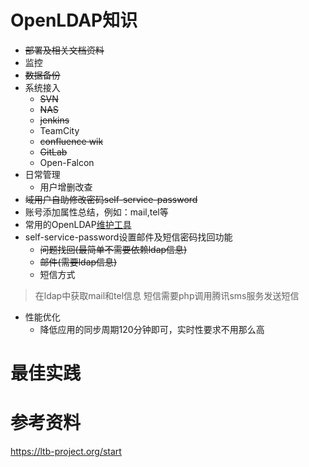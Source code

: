 # OpenLDAP知识
- ~~部署及相关文档资料~~
- 监控
- ~~数据备份~~
- 系统接入
    - ~~SVN~~ 
    - ~~NAS~~
    - ~~jenkins~~
    - TeamCity
    - ~~confluence wik~~
    - ~~GitLab~~
    - Open-Falcon
- 日常管理
    - 用户增删改查
- ~~域用户自助修改密码self-service-password~~
- 账号添加属性总结，例如：mail,tel等
- 常用的OpenLDAP[维护工具](https://github.com/ltb-project)
- self-service-password设置邮件及短信密码找回功能
    - ~~问题找回(最简单不需要依赖ldap信息)~~
    - ~~邮件(需要ldap信息)~~
    - 短信方式
> 在ldap中获取mail和tel信息 短信需要php调用腾讯sms服务发送短信

- 性能优化
    
    - 降低应用的同步周期120分钟即可，实时性要求不用那么高
# 最佳实践

# 参考资料
https://ltb-project.org/start
